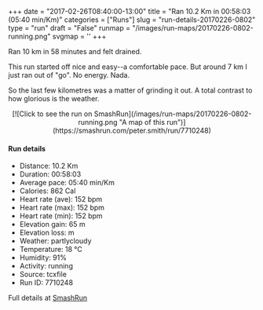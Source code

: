 +++
date = "2017-02-26T08:40:00-13:00"
title = "Ran 10.2 Km in 00:58:03 (05:40 min/Km)"
categories = ["Runs"]
slug = "run-details-20170226-0802"
type = "run"
draft = "False"
runmap = "/images/run-maps/20170226-0802-running.png"
svgmap = '<polyline points="91 15, 96 16, 97 18, 96 20, 98 22, 99 25, 94 32, 99 38, 100 44, 99 47, 97 54, 97 58, 99 62, 99 63, 99 64, 100 66, 97 72, 97 76, 96 79, 95 82, 95 85, 93 86, 81 84, 77 83, 74 82, 20 70, 7 55, 2 52, 0 48, 0 33, 1 30, 22 28, 46 30, 53 30, 61 27, 75 16">'
+++

Ran 10 km in 58 minutes and felt drained. 

This run started off nice and easy--a comfortable pace. But around 7 km I just ran out of "go". No energy. Nada. 

So the last few kilometres was a matter of grinding it out. A total contrast to how glorious is the weather. 

<!--more-->

<center>
[![Click to see the run on SmashRun](/images/run-maps/20170226-0802-running.png "A map of this run")](https://smashrun.com/peter.smith/run/7710248)
</center>

#### Run details

* Distance: 10.2 Km
* Duration: 00:58:03
* Average pace: 05:40 min/Km
* Calories: 862 Cal
* Heart rate (ave): 152 bpm
* Heart rate (max): 152 bpm
* Heart rate (min): 152 bpm
* Elevation gain: 65 m
* Elevation loss:  m
* Weather: partlycloudy
* Temperature: 18 &deg;C
* Humidity: 91%
* Activity: running
* Source: tcxfile
* Run ID: 7710248

Full details at [SmashRun](https://smashrun.com/peter.smith/run/7710248)